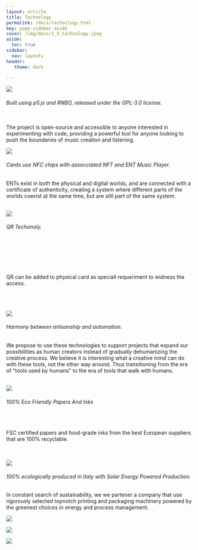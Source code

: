 ```yaml
---
layout: article
title: Technology
permalink: /docs/technology.html
key: page-sidebar-aside
cover: /img/docs/1_5_technology.jpeg
aside:
  toc: true
sidebar:
  nav: layouts
header:
   theme: dark
   
---
```


<div class="card-columns">
  <div class="card-border">
    <div class="card__image">
      <img class="image" src="/img/docs/rnbo-p5.jpg"/>
    </div>
    <div class="card__content">
      <div class="card__header">
        <h6>Built using p5.js and RNBO, released under the GPL-3.0 license.<br><br></h6>
      </div>
      <p>The project is open-source and accessible to anyone interested in experimenting with code, providing a powerful tool for anyone looking to push the boundaries of music creation and listening.<br> </p>
   </div>
  </div>

  <div class="card-border">
    <div class="card__image">
      <img class="image" src="/img/docs/nfc.jpg"/>
    </div>
    <div class="card__content">
      <div class="card__header">
        <h6>Cards use NFC chips with assocciated NFT and ENT Music Player. </h6>
      </div>
      <p>ENTs exist in both the physical and digital worlds, and are connected with a certificate of authenticity, creating a system where different parts of the worlds coexist at the same time, but are still part of the same system.  </p>
    </div>
  </div>
</div>
<br>

<div class="card-columns">
  <div class="card-border">
    <div class="card__image">
      <img class="image" src="../../img/docs/qr-technology.jpg"/>
    </div>
    <div class="card__content">
      <div class="card__header">
        <h6>QR Techonoly. <br><br><br> </h6>
      </div>
      <p> <br> <br> <br> QR can be added to physical card as speciall requeriment to widness the access. <br><br><br><br> </p>
   </div>
  </div>

  <div class="card-border">
    <div class="card__image">
      <img class="image" src="../../img/docs/balance-automation.jpg"/>
    </div>
    <div class="card__content">
      <div class="card__header">
        <h6> Harmony between artisanship and automation.  </h6>
      </div>
      <p> We propose to use these technologies to support projects that expand our possibilities as human creators instead of gradually dehumanizing the creative process. We believe it is interesting what a creative mind can do with these tools, not the other way around. Thus transitioning from the era of "tools used by humans" to the era of tools that walk with humans. </p>
    </div>
  </div>
</div>
<br>

<div class="card-columns">
  <div class="card-border">
    <div class="card__image">
      <img class="image" src="/img/docs/ecofriendly-papers-inks.jpg"/>
    </div>
    <div class="card__content">
      <div class="card__header">
        <h6> 100% Eco Friendly Papers And Inks <br> <br></h6>
      </div>
      <p> <br> FSC certified papers and food-grade inks from the best European suppliers that are 100% recyclable.<br><br><br></p>
   </div>
  </div>

  <div class="card-border">
    <div class="card__image">
      <img class="image" src="/img/docs/solar-power.jpg"/>
    </div>
    <div class="card__content">
      <div class="card__header">
        <h6> 100% ecologically produced in Italy with Solar Energy Powered Production. </h6>
      </div>
      <p> In constant search of sustainability, we we partener a company that use rigorously selected topnotch printing and packaging machinery powered by the greenest choices in energy and process management.  </p>
    </div>
  </div>
</div>

![](/img/docs/interplanetary-music-players.png)

![](blob/main/img/docs/digital-physical-bridge.jpg)

![](/img/docs/nfc.jpg)

